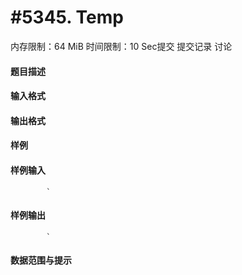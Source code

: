 
# #5345. Temp
内存限制：64 MiB 时间限制：10 Sec提交 提交记录 讨论
#### 题目描述




#### 输入格式


#### 输出格式


#### 样例

#### 样例输入

			`
#### 样例输出

			`
#### 数据范围与提示

